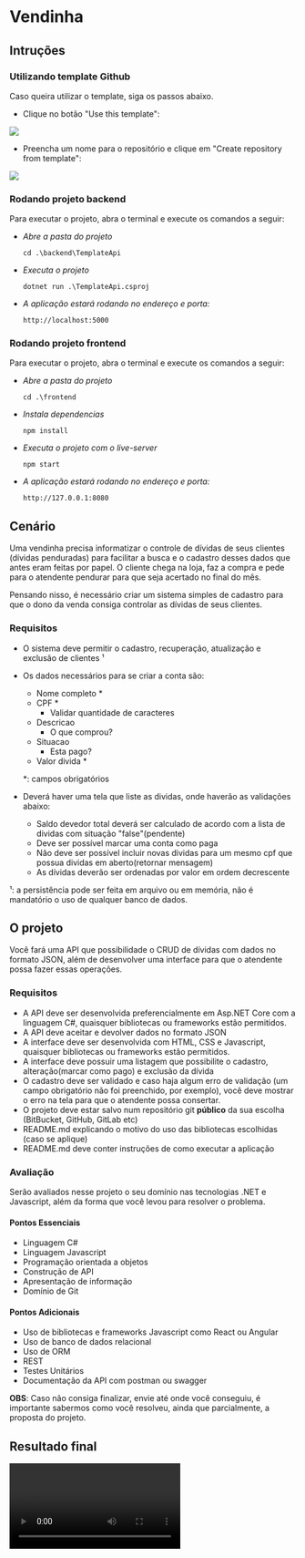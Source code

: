 # **Vendinha**

## **Intruções**

### **Utilizando template Github**

Caso queira utilizar o template, siga os passos abaixo.

* Clique no botão "Use this template":
  
![](https://ias-release-note.s3.amazonaws.com/ImagemUpload/c9e84435-274a-44e8-8882-1847e6d2d236template-github1.png)

* Preencha um nome para o repositório e clique em "Create repository from template":

![](https://ias-release-note.s3.amazonaws.com/ImagemUpload/f21de1c0-5dd2-4134-972a-8dcd07742a46template-github2.png)


### **Rodando projeto backend**

Para executar o projeto, abra o terminal e execute os comandos a seguir:

* *Abre a pasta do projeto*

    ``cd .\backend\TemplateApi``

* *Executa o projeto*

    ``dotnet run .\TemplateApi.csproj``

    
* *A aplicação estará rodando no endereço e porta:*

    ``http://localhost:5000``


### **Rodando projeto frontend**

Para executar o projeto, abra o terminal e execute os comandos a seguir:

* *Abre a pasta do projeto*

    ``cd .\frontend``

* *Instala dependencias*

    ``npm install``

* *Executa o projeto com o live-server*

    ``npm start``

* *A aplicação estará rodando no endereço e porta:*

    ``http://127.0.0.1:8080``

## **Cenário**

Uma vendinha precisa informatizar o controle de dívidas de seus clientes (dívidas penduradas) para facilitar a busca e o cadastro desses dados que antes eram feitas por papel. O cliente chega na loja, faz a compra e pede para o atendente pendurar para que seja acertado no final do mês.

Pensando nisso, é necessário criar um sistema simples de cadastro para que o dono da venda consiga controlar as dívidas de seus clientes.

### **Requisitos**

- O sistema deve permitir o cadastro, recuperação, atualização e exclusão de clientes ¹
- Os dados necessários para se criar a conta são:
    - Nome completo *
    - CPF *
      - Validar quantidade de caracteres
    - Descricao
      - O que comprou?
    - Situacao
      - Esta pago?
    - Valor divida *

    \*: campos obrigatórios 
- Deverá haver uma tela que liste as dividas, onde haverão as validações abaixo:        
    - Saldo devedor total deverá ser calculado de acordo com a lista de dividas com situação "false"(pendente)
    - Deve ser possível marcar uma conta como paga
    - Não deve ser possível incluir novas dividas para um mesmo cpf que possua dividas em aberto(retornar mensagem)
    - As dívidas deverão ser ordenadas por valor em ordem decrescente

¹: a persistência pode ser feita em arquivo ou em memória, não é mandatório o uso de qualquer banco de dados.

## **O projeto**
Você fará uma API que possibilidade o CRUD de dívidas com dados no formato JSON, além de desenvolver uma interface para que o atendente possa fazer essas operações.

### **Requisitos**
- A API deve ser desenvolvida preferencialmente em Asp.NET Core com a linguagem C#, quaisquer bibliotecas ou frameworks estão permitidos.
- A API deve aceitar e devolver dados no formato JSON
- A interface deve ser desenvolvida com HTML, CSS e Javascript, quaisquer bibliotecas ou frameworks estão permitidos.
- A interface deve possuir uma listagem que possibilite o cadastro, alteração(marcar como pago) e exclusão da dívida
- O cadastro deve ser validado e caso haja algum erro de validação (um campo obrigatório não foi preenchido, por exemplo), você deve mostrar o erro na tela para que o atendente possa consertar.
- O projeto deve estar salvo num repositório git **público** da sua escolha (BitBucket, GitHub, GitLab etc)
- README.md explicando o motivo do uso das bibliotecas escolhidas (caso se aplique)
- README.md deve conter instruções de como executar a aplicação

### **Avaliação**

Serão avaliados nesse projeto o seu domínio nas tecnologias .NET e Javascript, além da forma que você levou para resolver o problema.

#### **Pontos Essenciais**
- Linguagem C#
- Linguagem Javascript
- Programação orientada a objetos
- Construção de API
- Apresentação de informação
- Domínio de Git


#### **Pontos Adicionais**
- Uso de bibliotecas e frameworks Javascript como React ou Angular
- Uso de banco de dados relacional
- Uso de ORM
- REST
- Testes Unitários
- Documentação da API com postman ou swagger


**OBS**: Caso não consiga finalizar, envie até onde você conseguiu, é importante sabermos como você resolveu, ainda que parcialmente, a proposta do projeto.

## Resultado final

![](https://ias-release-note.s3.amazonaws.com/ImagemUpload/e77e833a-787e-462a-8bcc-628b9f2b9250video_vendinha_demo.mov)
